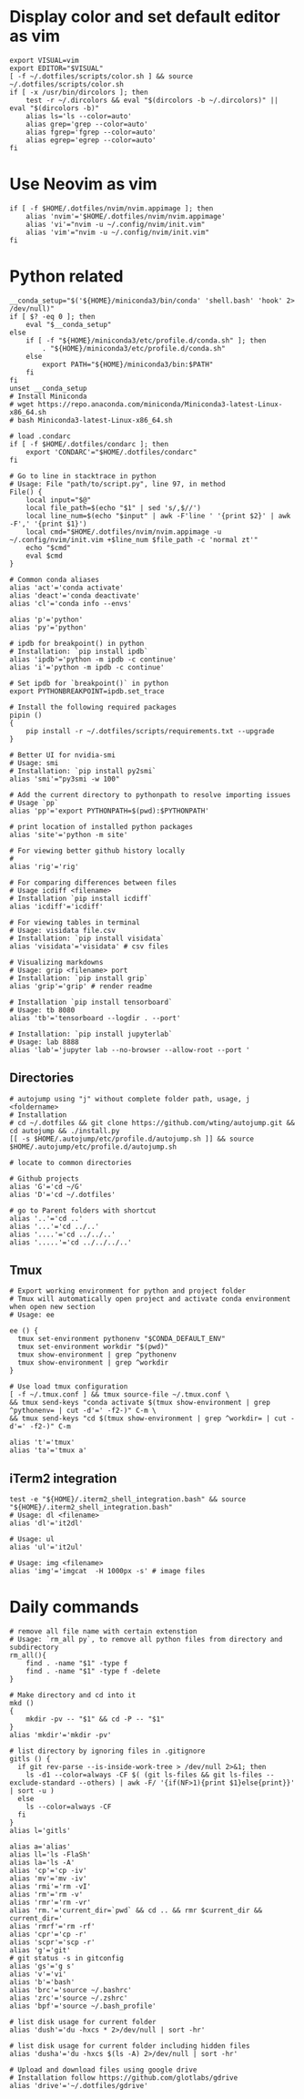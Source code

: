 # Display color and set default editor as vim
    export VISUAL=vim
    export EDITOR="$VISUAL"
    [ -f ~/.dotfiles/scripts/color.sh ] && source ~/.dotfiles/scripts/color.sh
    if [ -x /usr/bin/dircolors ]; then
        test -r ~/.dircolors && eval "$(dircolors -b ~/.dircolors)" || eval "$(dircolors -b)"
        alias ls='ls --color=auto'
        alias grep='grep --color=auto'
        alias fgrep='fgrep --color=auto'
        alias egrep='egrep --color=auto'
    fi






# Use Neovim as vim
    if [ -f $HOME/.dotfiles/nvim/nvim.appimage ]; then
        alias 'nvim'='$HOME/.dotfiles/nvim/nvim.appimage'
        alias 'vi'="nvim -u ~/.config/nvim/init.vim"
        alias 'vim'="nvim -u ~/.config/nvim/init.vim"
    fi






# Python related
    __conda_setup="$('${HOME}/miniconda3/bin/conda' 'shell.bash' 'hook' 2> /dev/null)"
    if [ $? -eq 0 ]; then
        eval "$__conda_setup"
    else
        if [ -f "${HOME}/miniconda3/etc/profile.d/conda.sh" ]; then
            . "${HOME}/miniconda3/etc/profile.d/conda.sh"
        else
            export PATH="${HOME}/miniconda3/bin:$PATH"
        fi
    fi
    unset __conda_setup
    # Install Miniconda
    # wget https://repo.anaconda.com/miniconda/Miniconda3-latest-Linux-x86_64.sh
    # bash Miniconda3-latest-Linux-x86_64.sh

    # load .condarc
    if [ -f $HOME/.dotfiles/condarc ]; then
        export 'CONDARC'="$HOME/.dotfiles/condarc"
    fi

    # Go to line in stacktrace in python
    # Usage: File "path/to/script.py", line 97, in method
    File() {
        local input="$@"
        local file_path=$(echo "$1" | sed 's/,$//')
        local line_num=$(echo "$input" | awk -F'line ' '{print $2}' | awk -F',' '{print $1}')
        local cmd="$HOME/.dotfiles/nvim/nvim.appimage -u ~/.config/nvim/init.vim +$line_num $file_path -c 'normal zt'"
        echo "$cmd"
        eval $cmd
    }

    # Common conda aliases
    alias 'act'='conda activate'
    alias 'deact'='conda deactivate'
    alias 'cl'='conda info --envs'

    alias 'p'='python'
    alias 'py'='python'

    # ipdb for breakpoint() in python
    # Installation: `pip install ipdb`
    alias 'ipdb'='python -m ipdb -c continue'
    alias 'i'='python -m ipdb -c continue'

    # Set ipdb for `breakpoint()` in python
    export PYTHONBREAKPOINT=ipdb.set_trace

    # Install the following required packages
    pipin ()
    {
        pip install -r ~/.dotfiles/scripts/requirements.txt --upgrade
    }

    # Better UI for nvidia-smi
    # Usage: smi
    # Installation: `pip install py2smi`
    alias 'smi'="py3smi -w 100"

    # Add the current directory to pythonpath to resolve importing issues
    # Usage `pp`
    alias 'pp'='export PYTHONPATH=$(pwd):$PYTHONPATH'

    # print location of installed python packages
    alias 'site'='python -m site' 

    # For viewing better github history locally
    # 
    alias 'rig'='rig'

    # For comparing differences between files
    # Usage icdiff <filename>
    # Installation `pip install icdiff`
    alias 'icdiff'='icdiff'

    # For viewing tables in terminal
    # Usage: visidata file.csv
    # Installation: `pip install visidata`
    alias 'visidata'='visidata' # csv files

    # Visualizing markdowns
    # Usage: grip <filename> port
    # Installation: `pip install grip`
    alias 'grip'='grip' # render readme

    # Installation `pip install tensorboard`
    # Usage: tb 8080
    alias 'tb'='tensorboard --logdir . --port'

    # Installation: `pip install jupyterlab`
    # Usage: lab 8888
    alias 'lab'='jupyter lab --no-browser --allow-root --port '





## Directories
    # autojump using "j" without complete folder path, usage, j <foldername>
    # Installation
    # cd ~/.dotfiles && git clone https://github.com/wting/autojump.git && cd autojump && ./install.py
    [[ -s $HOME/.autojump/etc/profile.d/autojump.sh ]] && source $HOME/.autojump/etc/profile.d/autojump.sh

    # locate to common directories

    # Github projects
    alias 'G'='cd ~/G'
    alias 'D'='cd ~/.dotfiles'

    # go to Parent folders with shortcut
    alias '..'='cd ..'
    alias '...'='cd ../..'
    alias '....'='cd ../../..'
    alias '.....'='cd ../../../..'






## Tmux
    # Export working environment for python and project folder
    # Tmux will automatically open project and activate conda environment when open new section
    # Usage: ee

    ee () {
      tmux set-environment pythonenv "$CONDA_DEFAULT_ENV"
      tmux set-environment workdir "$(pwd)"
      tmux show-environment | grep ^pythonenv
      tmux show-environment | grep ^workdir
    }

    # Use load tmux configuration
    [ -f ~/.tmux.conf ] && tmux source-file ~/.tmux.conf \
    && tmux send-keys "conda activate $(tmux show-environment | grep ^pythonenv= | cut -d'=' -f2-)" C-m \
    && tmux send-keys "cd $(tmux show-environment | grep ^workdir= | cut -d'=' -f2-)" C-m
 
    alias 't'='tmux'
    alias 'ta'='tmux a'






## iTerm2 integration
    test -e "${HOME}/.iterm2_shell_integration.bash" && source "${HOME}/.iterm2_shell_integration.bash"
    # Usage: dl <filename>
    alias 'dl'='it2dl'

    # Usage: ul
    alias 'ul'='it2ul'

    # Usage: img <filename>
    alias 'img'='imgcat  -H 1000px -s' # image files






# Daily commands
    # remove all file name with certain extenstion
    # Usage: `rm_all py`, to remove all python files from directory and subdirectory
    rm_all(){
        find . -name "$1" -type f
        find . -name "$1" -type f -delete
    }

    # Make directory and cd into it
    mkd ()
    {
        mkdir -pv -- "$1" && cd -P -- "$1"
    }
    alias 'mkdir'='mkdir -pv'

    # list directory by ignoring files in .gitignore
    gitls () {
      if git rev-parse --is-inside-work-tree > /dev/null 2>&1; then
        ls -d1 --color=always -CF $( (git ls-files && git ls-files --exclude-standard --others) | awk -F/ '{if(NF>1){print $1}else{print}}' | sort -u )
      else
        ls --color=always -CF
      fi
    }
    alias l='gitls'

    alias a='alias'
    alias ll='ls -FlaSh'
    alias la='ls -A'
    alias 'cp'='cp -iv'
    alias 'mv'='mv -iv'
    alias 'rmi'='rm -vI'
    alias 'rm'='rm -v'
    alias 'rmr'='rm -vr'
    alias 'rm.'='current_dir=`pwd` && cd .. && rmr $current_dir && current_dir='
    alias 'rmrf'='rm -rf'
    alias 'cpr'='cp -r'
    alias 'scpr'='scp -r'
    alias 'g'='git'
    # git status -s in gitconfig
    alias 'gs'='g s' 
    alias 'v'='vi'
    alias 'b'='bash'
    alias 'brc'='source ~/.bashrc'
    alias 'zrc'='source ~/.zshrc'
    alias 'bpf'='source ~/.bash_profile'

    # list disk usage for current folder
    alias 'dush'='du -hxcs * 2>/dev/null | sort -hr'

    # list disk usage for current folder including hidden files
    alias 'dusha'='du -hxcs $(ls -A) 2>/dev/null | sort -hr'

    # Upload and download files using google drive
    # Installation follow https://github.com/glotlabs/gdrive
    alias 'drive'='~/.dotfiles/gdrive'
